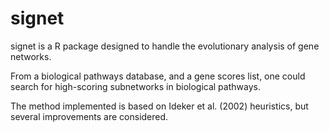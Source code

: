 # signet

signet is a R package designed to handle the evolutionary analysis of gene networks.

From a biological pathways database, and a gene scores list, one could search for high-scoring subnetworks in biological pathways.

The method implemented is based on Ideker et al. (2002) heuristics, but several improvements are considered.
